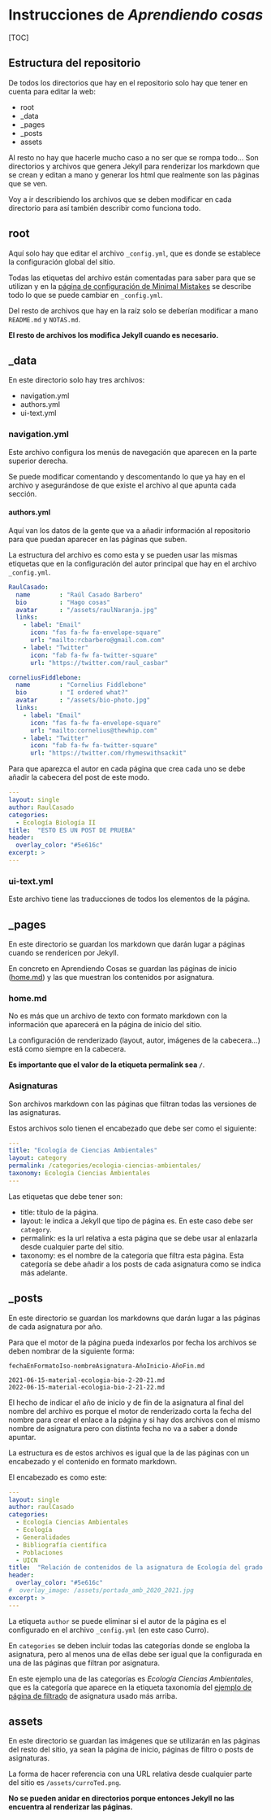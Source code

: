# Instrucciones de _Aprendiendo cosas_

[TOC]

## Estructura del repositorio

De todos los directorios que hay en el repositorio solo hay que tener en cuenta para editar la web:

- root
- _data
- _pages
- _posts
- assets

Al resto no hay que hacerle mucho caso a no ser que se rompa todo... Son directorios y archivos que genera Jekyll para renderizar los markdown que se crean y editan a mano y generar los html que realmente son las páginas que se ven.

Voy a ir describiendo los archivos que se deben modificar en cada directorio para así también describir como funciona todo.

## root

Aquí solo hay que editar el archivo `_config.yml`, que es donde se establece la configuración global del sitio.

Todas las etiquetas del archivo están comentadas para saber para que se utilizan y en la [página de configuración de Minimal Mistakes](https://mmistakes.github.io/minimal-mistakes/docs/configuration/) se describe todo lo que se puede cambiar en `_config.yml`.

Del resto de archivos que hay en la raíz solo se deberían modificar a mano `README.md` y `NOTAS.md`.

**El resto de archivos los modifica Jekyll cuando es necesario.**

## _data

En este directorio solo hay tres archivos:

- navigation.yml
- authors.yml
- ui-text.yml

### navigation.yml

Este archivo configura los menús de navegación que aparecen en la parte superior derecha.

Se puede modificar comentando y descomentando lo que ya hay en el archivo y asegurándose de que existe el archivo al que apunta cada sección.

#### authors.yml

Aquí van los datos de la gente que va a añadir información al repositorio para que puedan aparecer en las páginas que suben.

La estructura del archivo es como esta y se pueden usar las mismas etiquetas que en la configuración del autor principal que hay en el archivo `_config.yml`.

```yaml
RaulCasado:
  name        : "Raúl Casado Barbero"
  bio         : "Hago cosas"
  avatar      : "/assets/raulNaranja.jpg"
  links:
    - label: "Email"
      icon: "fas fa-fw fa-envelope-square"
      url: "mailto:rcbarbero@gmail.com.com"
    - label: "Twitter"
      icon: "fab fa-fw fa-twitter-square"
      url: "https://twitter.com/raul_casbar"

corneliusFiddlebone:
  name        : "Cornelius Fiddlebone"
  bio         : "I ordered what?"
  avatar      : "/assets/bio-photo.jpg"
  links:
    - label: "Email"
      icon: "fas fa-fw fa-envelope-square"
      url: "mailto:cornelius@thewhip.com"
    - label: "Twitter"
      icon: "fab fa-fw fa-twitter-square"
      url: "https://twitter.com/rhymeswithsackit"
```

Para que aparezca el autor en cada página que crea cada uno se debe añadir la cabecera del post de este modo.

```yaml
---
layout: single
author: RaulCasado
categories:
  - Ecología Biología II
title:  "ESTO ES UN POST DE PRUEBA"
header:
  overlay_color: "#5e616c"
excerpt: >
---
```

### ui-text.yml

Este archivo tiene las traducciones de todos los elementos de la página.

## _pages

En este directorio se guardan los markdown que darán lugar a páginas cuando se rendericen por Jekyll.

En concreto en Aprendiendo Cosas se guardan las páginas de inicio ([home.md](/_pages/home.md)) y las que muestran los contenidos por asignatura.

### home.md

No es más que un archivo de texto con formato markdown con la información que aparecerá en la página de inicio del sitio.

La configuración de renderizado (layout, autor, imágenes de la cabecera...) está como siempre en la cabecera.

**Es importante que el valor de la etiqueta permalink sea `/`**.

### Asignaturas

Son archivos markdown con las páginas que filtran todas las versiones de las asignaturas.

Estos archivos solo tienen el encabezado que debe ser como el siguiente:

```yaml
---
title: "Ecología de Ciencias Ambientales"
layout: category
permalink: /categories/ecologia-ciencias-ambientales/
taxonomy: Ecología Ciencias Ambientales
---
```

Las etiquetas que debe tener son:

- title: título de la página.
- layout: le indica a Jekyll que tipo de página es. En este caso debe ser `category`.
- permalink: es la url relativa a esta página que se debe usar al enlazarla desde cualquier parte del sitio.
- taxonomy: es el nombre de la categoría que filtra esta página. Esta categoría se debe añadir a los posts de cada asignatura como se indica más adelante.

## _posts

En este directorio se guardan los markdowns que darán lugar a las páginas de cada asignatura por año.

Para que el motor de la página pueda indexarlos por fecha los archivos se deben nombrar de la siguiente forma:

`fechaEnFormatoIso-nombreAsignatura-AñoInicio-AñoFin.md`

```
2021-06-15-material-ecologia-bio-2-20-21.md
2022-06-15-material-ecologia-bio-2-21-22.md
```

El hecho de indicar el año de inicio y de fin de la asignatura al final del nombre del archivo es porque el motor de renderizado corta la fecha del nombre para crear el enlace a la página y si hay dos archivos con el mismo nombre de asignatura pero con distinta fecha no va a saber a donde apuntar.

La estructura es de estos archivos es igual que la de las páginas con un encabezado y el contenido en formato markdown.

El encabezado es como este:

```yaml
---
layout: single
author: raulCasado
categories:
  - Ecología Ciencias Ambientales
  - Ecología
  - Generalidades
  - Bibliografía científica
  - Poblaciones
  - UICN
title:  "Relación de contenidos de la asignatura de Ecología del grado de ciencias Ambienales en la UCO (2020 - 2021)"
header:
  overlay_color: "#5e616c"
#  overlay_image: /assets/portada_amb_2020_2021.jpg
excerpt: >
---
```

La etiqueta `author` se puede eliminar si el autor de la página es el configurado en el archivo `_config.yml` (en este caso Curro).

En `categories` se deben incluir todas las categorías donde se engloba la asignatura, pero al menos una de ellas debe ser igual que la configurada en una de las páginas que filtran por asignatura.

En este ejemplo una de las categorías es _Ecología Ciencias Ambientales_, que es la categoría que aparece en la etiqueta taxonomía del [ejemplo de página de filtrado](/README.md#asignaturas) de asignatura usado más arriba.

## assets

En este directorio se guardan las imágenes que se utilizarán en las páginas del resto del sitio, ya sean la página de inicio, páginas de filtro o posts de asignaturas.

La forma de hacer referencia con una URL relativa desde cualquier parte del sitio es `/assets/curroTed.png`.

**No se pueden anidar en directorios porque entonces Jekyll no las encuentra al renderizar las páginas.**